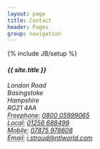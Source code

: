 ```yaml
---
layout: page
title: Contact
header: Pages
group: navigation
---
```

{% include JB/setup %}

<div class='span6'>
<address>
  <h4>{{ site.title }}</h4>
  London Road<br>
  Basingstoke<br>
  Hampshire<br>
  RG21 4AA<br>
  <abbr title='Phone'>Freephone:</abbr> <a href='tel:080005999065'>0800 05999065</a><br>
  <abbr title='Phone'>Local:</abbr> <a href='tel:01256688499'>01256 688499</a><br>
  <abbr title='Phone'>Mobile:</abbr> <a href='tel:07875978608'>07875 978608</a><br>
  <abbr title='Email'>Email:</abbr> <a href='mailto:i.stroud@ntlworld.com'>i.stroud@ntlworld.com</a>
</address>
</div>
<div class='span6'>
  <div class='map-canvas'></div>
</div>
